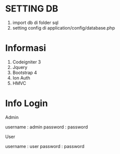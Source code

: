 # SETTING DB
1. import db di folder sql
2. setting config di application/config/database.php

# Informasi
1. Codeigniter 3
2. Jquery
3. Bootstrap 4
4. Ion Auth
5. HMVC

# Info Login
Admin

username : admin
password : password


User

username : user
password : password
